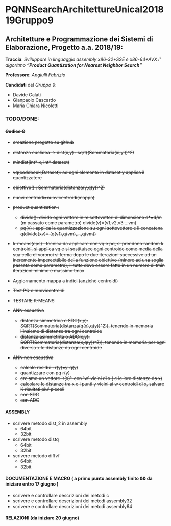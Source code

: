# PQNNSearchArchitettureUnical201819Gruppo9

## Architetture e Programmazione dei Sistemi di Elaborazione, Progetto a.a. 2018/19:

**Traccia**: *Sviluppare in linguaggio assembly x86-32+SSE e x86-64+AVX l' algoritmo* ***“Product Quantization for Nearest Neighbor Search”***

**Professore**: *Angiulli Fabrizio*

**Candidati** del *Gruppo 9*:

* Davide Galati
* Gianpaolo Cascardo
* Maria Chiara Nicoletti

### TODO/~~DONE~~:

#### ~~Codice C~~
* ~~creazione progetto su github~~
* ~~distanza euclidea -> dist(x,y) : sqrt((Sommatoria(xi,yi))^2)~~
* ~~mindist(int* x, int* dataset)~~
* ~~vq(codebook,Dataset): ad ogni elemento in dataset y applica il quantizzatore~~
* ~~obiettivo() :  Sommatoria(distanza(y,q(y))^2)~~
* ~~nuovi centroidi=nuovicentroidi(mappa)~~ 
* ~~product quantization :~~
  * ~~divide(): divide ogni vettore in m sottovettori di dimensione d*=d/m (m passato come parametro)~~
    ~~divide(v)=(v1,v2,v3....vm)~~
  * ~~pq(v) : applica la quantizzazione su ogni sottovettore e li concatena 
    q(divide(xv)= (q(v1),q(vm),...,q(vm))~~
* ~~k-means(eps) : tecnica da applicare con vq e pq, si prendono random k centroidi, si applica vq e si sostituisce ogni centroide come media della sua cella di voronoi si ferma dopo le due iterazioni successive ad un incremento impercettibile della funzione obiettivo (minore ad una soglia passata come parametro), il tutto deve essere fatto in un numero di tmin iterazioni minimo e massimo tmax~~

* ~~Aggiornamento mappa a indici (anzichè centroidi)~~

* ~~Test PQ e nuovicentroidi~~

* ~~TESTARE K-MEANS~~

* ~~ANN esaustiva~~
  * ~~distanza simmetrica o SDC(x,y): SQRT(Sommatoria(distanza(q(x),q(y))^2)), tenendo in memoria l'insieme di distanze tra ogni centroide~~
  * ~~distanza asimmetrita o ADC(x,y): SQRT(Sommatoria(distanza(x,q(y))^2)),    tenendo in memoria per ogni diversa x le distanze da ogni centroide~~
* ~~ANN non esaustiva~~
  * ~~calcolo residui : r(y)=y-q(y)~~
  * ~~quantizzare con pq r(y)~~
  * ~~creiamo un vettore 'r(x)': con  'w' vicini di x ( e le loro distanze da x)~~
  * ~~calcolare le distanze tra x e i punti y vicini ai w centroidi di x, salvare K risultati piu' piccoli~~
  * ~~con SDC~~
  * ~~con ADC~~

#### ASSEMBLY

* scrivere metodo dist_2 in assembly
  * 64bit
  * 32bit 
* scrivere metodo distq
  * 64bit
  * 32bit 
* scrivere metodo diffvf
  * 64bit
  * 32bit 

#### DOCUMENTAZIONE E MACRO ( a primo punto assembly finito && da iniziare entro 17 giugno )
* scrivere e controllare descrizioni dei metodi c
* scrivere e controllare descrizioni dei metodi assembly32
* scrivere e controllare descrizioni dei metodi assembly64

#### RELAZIONI (da iniziare 20 giugno)


